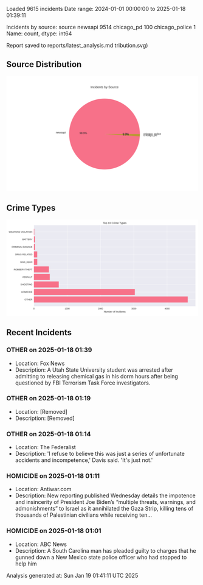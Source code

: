 
Loaded 9615 incidents
Date range: 2024-01-01 00:00:00 to 2025-01-18 01:39:11

Incidents by source:
source
newsapi           9514
chicago_pd         100
chicago_police       1
Name: count, dtype: int64

Report saved to reports/latest_analysis.md
tribution.svg)

## Source Distribution
![Source Distribution](images/source_distribution.svg)

## Crime Types
![Crime Types](images/crime_types.svg)

## Recent Incidents

### OTHER on 2025-01-18 01:39
- Location: Fox News
- Description: A Utah State University student was arrested after admitting to releasing chemical gas in his dorm hours after being questioned by FBI Terrorism Task Force investigators.


### OTHER on 2025-01-18 01:19
- Location: [Removed]
- Description: [Removed]


### OTHER on 2025-01-18 01:14
- Location: The Federalist
- Description: 'I refuse to believe this was just a series of unfortunate accidents and incompetence,' Davis said. 'It's just not.'


### HOMICIDE on 2025-01-18 01:11
- Location: Antiwar.com
- Description: New reporting published Wednesday details the impotence and insincerity of President Joe Biden’s “multiple threats, warnings, and admonishments” to Israel as it annihilated the Gaza Strip, killing tens of thousands of Palestinian civilians while receiving ten…


### HOMICIDE on 2025-01-18 01:01
- Location: ABC News
- Description: A South Carolina man has pleaded guilty to charges that he gunned down a New Mexico state police officer who had stopped to help him

Analysis generated at: Sun Jan 19 01:41:11 UTC 2025
